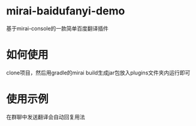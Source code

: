 # mirai-baidufanyi-demo
基于mirai-console的一款简单百度翻译插件
# 如何使用
clone项目，然后用gradle的mirai build生成jar包放入plugins文件夹内运行即可
# 使用示例
在群聊中发送翻译会自动回复用法
